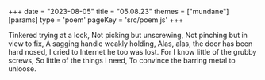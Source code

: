 +++
date = "2023-08-05"
title = "05.08.23"
themes = ["mundane"]
[params]
  type = 'poem'
  pageKey = 'src/poem.js'
+++

Tinkered trying at a lock,
Not picking but unscrewing,
Not pinching but in view to fix,
A sagging handle weakly holding,
Alas, alas, the door has been hard nosed,
I cried to Internet he too was lost.
For I know little of the grubby screws,
So little of the things I need,
To convince the barring metal to unloose.
